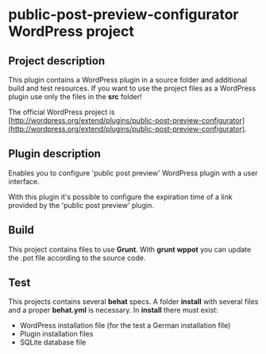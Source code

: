 public-post-preview-configurator WordPress project
==================================================

Project description
-------------------
This plugin contains a WordPress plugin in a source folder and additional build and test resources. If you want to use the project files as a WordPress plugin use only the files in the **src** folder!

The official WordPress project is [http://wordpress.org/extend/plugins/public-post-preview-configurator](http://wordpress.org/extend/plugins/public-post-preview-configurator).

Plugin description
------------------
Enables you to configure 'public post preview' WordPress plugin with a user interface.

With this plugin it's possible to configure the expiration time of a link provided by the 'public post preview' plugin.

Build
-----
This project contains files to use **Grunt**. With **grunt wppot** you can update the .pot file according to the source code.

Test
----
This projects contains several **behat** specs. A folder **install** with several files and a proper **behat.yml** is necessary. In **install** there must exist:

*  WordPress installation file (for the test a German installation file)
*  Plugin installation files
*  SQLite database file